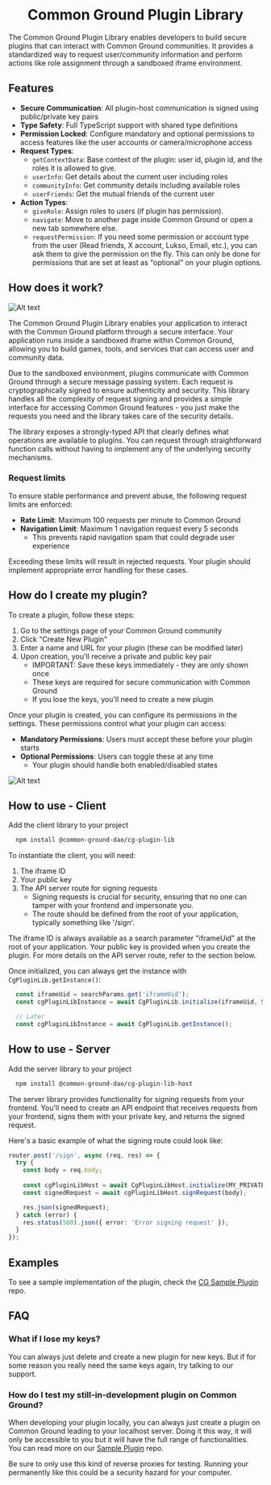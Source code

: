 <div align='center'>
    <h1>Common Ground Plugin Library</h1>
</div>

The Common Ground Plugin Library enables developers to build secure plugins that can interact with Common Ground communities. It provides a standardized way to request user/community information and perform actions like role assignment through a sandboxed iframe environment.

## Features

- **Secure Communication**: All plugin-host communication is signed using public/private key pairs
- **Type Safety**: Full TypeScript support with shared type definitions
- **Permission Locked**: Configure mandatory and optional permissions to access features like the user accounts or camera/microphone access
- **Request Types**:
  - `getContextData`: Base context of the plugin: user id, plugin id, and the roles it is allowed to give.
  - `userInfo`: Get details about the current user including roles
  - `communityInfo`: Get community details including available roles
  - `userFriends`: Get the mutual friends of the current user
- **Action Types**:
  - `giveRole`: Assign roles to users (if plugin has permission).
  - `navigate`: Move to another page inside Common Ground or open a new tab somewhere else.
  - `requestPermission`: If you need some permission or account type from the user (Read friends, X account, Lukso, Email, etc.), you can ask them to give the permission on the fly. This can only be done for permissions that are set at least as "optional" on your plugin options.

## How does it work?

![Alt text](images/plugin_graph.png)

The Common Ground Plugin Library enables your application to interact with the Common Ground platform through a secure interface. Your application runs inside a sandboxed iframe within Common Ground, allowing you to build games, tools, and services that can access user and community data.

Due to the sandboxed environment, plugins communicate with Common Ground through a secure message passing system. Each request is cryptographically signed to ensure authenticity and security. This library handles all the complexity of request signing and provides a simple interface for accessing Common Ground features - you just make the requests you need and the library takes care of the security details.

The library exposes a strongly-typed API that clearly defines what operations are available to plugins. You can request through straightforward function calls without having to implement any of the underlying security mechanisms.

### Request limits
To ensure stable performance and prevent abuse, the following request limits are enforced:

- **Rate Limit**: Maximum 100 requests per minute to Common Ground
- **Navigation Limit**: Maximum 1 navigation request every 5 seconds
  - This prevents rapid navigation spam that could degrade user experience

Exceeding these limits will result in rejected requests. Your plugin should implement appropriate error handling for these cases.

## How do I create my plugin?
To create a plugin, follow these steps:

1. Go to the settings page of your Common Ground community
2. Click "Create New Plugin" 
3. Enter a name and URL for your plugin (these can be modified later)
4. Upon creation, you'll receive a private and public key pair
   - IMPORTANT: Save these keys immediately - they are only shown once
   - These keys are required for secure communication with Common Ground
   - If you lose the keys, you'll need to create a new plugin

Once your plugin is created, you can configure its permissions in the settings. These permissions control what your plugin can access:

- **Mandatory Permissions**: Users must accept these before your plugin starts
- **Optional Permissions**: Users can toggle these at any time
  - Your plugin should handle both enabled/disabled states

![Alt text](images/permissions.png)

## How to use - Client
Add the client library to your project 
```bash
  npm install @common-ground-dao/cg-plugin-lib
```

To instantiate the client, you will need:
1. The iframe ID
2. Your public key
3. The API server route for signing requests
   - Signing requests is crucial for security, ensuring that no one can tamper with your frontend and impersonate you.
   - The route should be defined from the root of your application, typically something like '/sign'.

The iframe ID is always available as a search parameter "iframeUid" at the root of your application. Your public key is provided when you create the plugin. For more details on the API server route, refer to the section below.

Once initialized, you can always get the instance with ``CgPluginLib.getInstance()``:

```typescript
  const iframeUid = searchParams.get('iframeUid');
  const cgPluginLibInstance = await CgPluginLib.initialize(iframeUid, SIGN_ROUTE, MY_PUBLIC_KEY);

  // Later
  const cgPluginLibInstance = await CgPluginLib.getInstance();
```

## How to use - Server
Add the server library to your project
```bash
  npm install @common-ground-dao/cg-plugin-lib-host
```

The server library provides functionality for signing requests from your frontend. You'll need to create an API endpoint that receives requests from your frontend, signs them with your private key, and returns the signed request.

Here's a basic example of what the signing route could look like:
```typescript
router.post('/sign', async (req, res) => {
  try {
    const body = req.body;
    
    const cgPluginLibHost = await CgPluginLibHost.initialize(MY_PRIVATE_KEY, MY_PUBLIC_kEY);
    const signedRequest = await cgPluginLibHost.signRequest(body);

    res.json(signedRequest);
  } catch (error) {
    res.status(500).json({ error: 'Error signing request' });
  }
});
```

## Examples
To see a sample implementation of the plugin, check the [CG Sample Plugin](https://github.com/Common-Ground-DAO/CGSamplePlugin) repo.

## FAQ
### What if I lose my keys?
You can always just delete and create a new plugin for new keys. But if for some reason you really need the same keys again, try talking to our support.

### How do I test my still-in-development plugin on Common Ground?
When developing your plugin locally, you can always just create a plugin on Common Ground leading to your localhost server. Doing it this way, it will only be accessible to you but it will have the full range of functionalities. You can read more on our [Sample Plugin](https://github.com/Common-Ground-DAO/CGSamplePlugin) repo.

Be sure to only use this kind of reverse proxies for testing. Running your permanently like this could be a security hazard for your computer.
